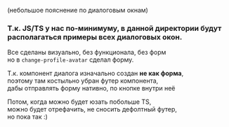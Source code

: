 (небольшое пояснение по диалоговым окнам)
### Т.к. JS/TS у нас по-минимуму, в данной директории будут располагаться примеры всех диалоговых окон.


Все сделаны визуально, без функционала, без форм \
но в `change-profile-avatar` сделал форму.

Т.к. компонент диалога изначально создан **не как форма**, \
поэтому там костыльно убран футер компонента, \
дабы отправлять форму нативно, по кнопке внутри неё

Потом, когда можно будет юзать побольше TS, \
можно будет отрефачить, не сносить дефолтный футер, \
но пока так :)
